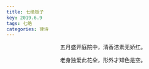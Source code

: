 ```yaml
---
title: 七绝栀子
key: 2019.6.9
tags: 七绝
categories: 律诗
---
```


<p align="center">五月盛开庭院中，清香洁素无娇红。
</p>
<p align="center">老身独爱此花朵，形外才知色是空。
</p>
